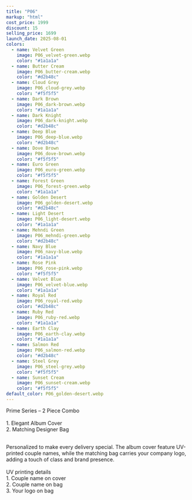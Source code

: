```yaml
---
title: "P06"
markup: "html"
cost_price: 1999
discount: 15
selling_price: 1699
launch_date: 2025-08-01
colors:
  - name: Velvet Green
    image: P06_velvet-green.webp
    color: "#1a1a1a"
  - name: Butter Cream
    image: P06_butter-cream.webp
    color: "#d2b48c"
  - name: Cloud Grey
    image: P06_cloud-grey.webp
    color: "#f5f5f5"
  - name: Dark Brown
    image: P06_dark-brown.webp
    color: "#1a1a1a"
  - name: Dark Knight
    image: P06_dark-knight.webp
    color: "#d2b48c"
  - name: Deep Blue
    image: P06_deep-blue.webp
    color: "#d2b48c"
  - name: Dove Brown
    image: P06_dove-brown.webp
    color: "#f5f5f5"
  - name: Euro Green
    image: P06_euro-green.webp
    color: "#f5f5f5"
  - name: Forest Green
    image: P06_forest-green.webp
    color: "#1a1a1a"
  - name: Golden Desert
    image: P06_golden-desert.webp
    color: "#d2b48c"
  - name: Light Desert
    image: P06_light-desert.webp
    color: "#1a1a1a"
  - name: Mehndi Green
    image: P06_mehndi-green.webp
    color: "#d2b48c"
  - name: Navy Blue
    image: P06_navy-blue.webp
    color: "#1a1a1a"
  - name: Rose Pink
    image: P06_rose-pink.webp
    color: "#f5f5f5"
  - name: Velvet Blue
    image: P06_velvet-blue.webp
    color: "#1a1a1a"
  - name: Royal Red
    image: P06_royal-red.webp
    color: "#d2b48c"
  - name: Ruby Red
    image: P06_ruby-red.webp
    color: "#1a1a1a"
  - name: Earth Clay
    image: P06_earth-clay.webp
    color: "#1a1a1a"
  - name: Salmon Red
    image: P06_salmon-red.webp
    color: "#d2b48c"
  - name: Steel Grey
    image: P06_steel-grey.webp
    color: "#f5f5f5"
  - name: Sunset Cream
    image: P06_sunset-cream.webp
    color: "#f5f5f5"
default_color: P06_golden-desert.webp
---
```


Prime Series – 2 Piece Combo<br><br> <span class='text-b font-medium text-lime-300 mb-1'> 1. Elegant Album Cover<br> 2. Matching Designer Bag<br><br> </span> <div class='max-w-xl mx-auto'> Personalized to make every delivery special. The album cover feature UV-printed couple names, while the matching bag carries your company logo, adding a touch of class and brand presence. </div> <div class='max-w-xl mx-auto text-b font-medium text-lime-300 mb-1'> <br>UV printing details<br> </div> <span class='text-r mb-1'> 1. Couple name on cover<br> 2. Couple name on bag<br> 3. Your logo on bag<br> </span>
